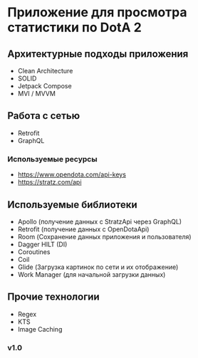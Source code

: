 # Приложение для просмотра статистики по DotA 2


## Архитектурные подходы приложения
- Clean Architecture
- SOLID
- Jetpack Compose
- MVI / MVVM

## Работа с сетью
- Retrofit
- GraphQL

### Используемые ресурсы
- https://www.opendota.com/api-keys
- https://stratz.com/api

## Используемые библиотеки
- Apollo (получение данных с StratzApi через GraphQL)
- Retrofit (получение данных c OpenDotaApi)
- Room (Сохранение данных приложения и пользователя)
- Dagger HILT (DI)
- Coroutines
- Coil
- Glide (Загрузка картинок по сети и их отображение)
- Work Manager (для начальной загрузки данных)


## Прочие технологии
- Regex
- KTS
- Image Caching

### v1.0

